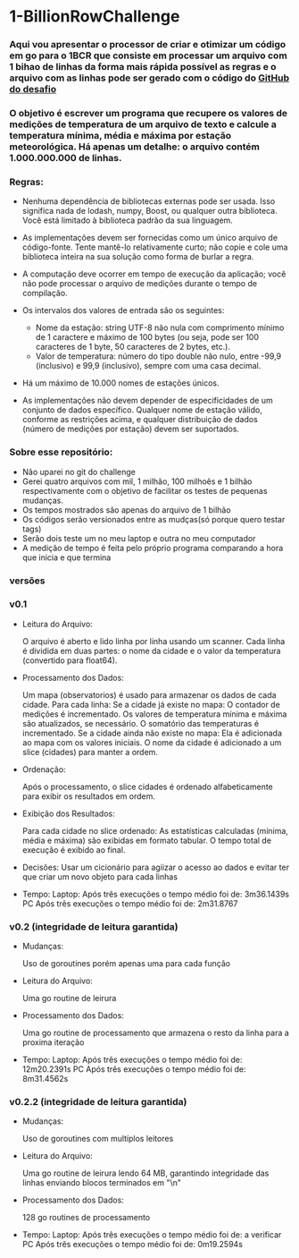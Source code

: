 # 1-BillionRowChallenge

### Aqui vou apresentar o processor de criar e otimizar um código em go para o 1BCR que consiste em processar um arquivo com 1 bihao de linhas da forma mais rápida possível as regras e o arquivo com as linhas pode ser gerado com o código do [GitHub do desafio](https://github.com/AlexanderYastrebov/1brc#submitting)  

### O objetivo é escrever um programa que recupere os valores de medições de temperatura de um arquivo de texto e calcule a temperatura mínima, média e máxima por estação meteorológica. Há apenas um detalhe: o arquivo contém 1.000.000.000 de linhas.
### Regras:
- Nenhuma dependência de bibliotecas externas pode ser usada. Isso significa nada de lodash, numpy, Boost, ou qualquer outra biblioteca. Você está limitado à biblioteca padrão da sua linguagem.

- As implementações devem ser fornecidas como um único arquivo de código-fonte. Tente mantê-lo relativamente curto; não copie e cole uma biblioteca inteira na sua solução como forma de burlar a regra.

- A computação deve ocorrer em tempo de execução da aplicação; você não pode processar o arquivo de medições durante o tempo de compilação.

- Os intervalos dos valores de entrada são os seguintes:
  - Nome da estação: string UTF-8 não nula com comprimento mínimo de 1 caractere e máximo de 100 bytes (ou seja, pode ser 100 caracteres de 1 byte, 50 caracteres de 2 bytes, etc.).
  - Valor de temperatura: número do tipo double não nulo, entre -99,9 (inclusivo) e 99,9 (inclusivo), sempre com uma casa decimal.

- Há um máximo de 10.000 nomes de estações únicos.

- As implementações não devem depender de especificidades de um conjunto de dados específico. Qualquer nome de estação válido, conforme as restrições acima, e qualquer distribuição de dados (número de medições por estação) devem ser suportados.

### Sobre esse repositório:
- Não uparei no git do challenge
- Gerei quatro arquivos com mil, 1 milhão, 100 milhoẽs e 1 bilhão respectivamente com o objetivo de facilitar os testes de pequenas mudanças.
- Os tempos mostrados são apenas do arquivo de 1 bilhão
- Os códigos serão versionados entre as mudças(só porque quero testar tags)
- Serão dois teste um no meu laptop e outra no meu computador
- A medição de tempo é feita pelo próprio programa comparando a hora que inicia e que termina

### versões 

### v0.1 
- Leitura do Arquivo:

    O arquivo é aberto e lido linha por linha usando um scanner.
    Cada linha é dividida em duas partes: o nome da cidade e o valor da temperatura (convertido para float64).

- Processamento dos Dados:

    Um mapa (observatorios) é usado para armazenar os dados de cada cidade.
    Para cada linha:
        Se a cidade já existe no mapa:
            O contador de medições é incrementado.
            Os valores de temperatura mínima e máxima são atualizados, se necessário.
            O somatório das temperaturas é incrementado.
        Se a cidade ainda não existe no mapa:
            Ela é adicionada ao mapa com os valores iniciais.
            O nome da cidade é adicionado a um slice (cidades) para manter a ordem.

- Ordenação:

    Após o processamento, o slice cidades é ordenado alfabeticamente para exibir os resultados em ordem.

- Exibição dos Resultados:

    Para cada cidade no slice ordenado:
        As estatísticas calculadas (mínima, média e máxima) são exibidas em formato tabular.
        O tempo total de execução é exibido ao final.

- Decisões:
    Usar um cicionário para agiizar o acesso ao dados e evitar ter que criar um novo objeto para cada linhas

- Tempo:
    Laptop: Após três execuções o tempo médio foi de: 3m36.1439s
    PC Após três execuções o tempo médio foi de: 2m31.8767

### v0.2 (integridade de leitura garantida)
- Mudanças:

  Uso de goroutines porém apenas uma para cada função
  
- Leitura do Arquivo:

  Uma go routine de leirura

- Processamento dos Dados:

    Uma go routine de processamento que armazena o resto da linha para a proxima iteração

- Tempo:
    Laptop: Após três execuções o tempo médio foi de: 12m20.2391s
    PC Após três execuções o tempo médio foi de: 8m31.4562s

### v0.2.2 (integridade de leitura garantida)

- Mudanças:

  Uso de goroutines com multíplos leitores
  
- Leitura do Arquivo:

  Uma go routine de leirura lendo 64 MB, garantindo integridade das linhas enviando blocos terminados em "\n"

- Processamento dos Dados:

    128 go routines de processamento

- Tempo:
    Laptop: Após três execuções o tempo médio foi de: a verificar
    PC Após três execuções o tempo médio foi de: 0m19.2594s
  

